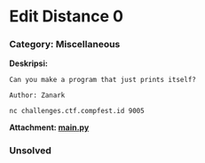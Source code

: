 # Edit Distance 0
### Category: Miscellaneous

**Deskripsi:**
```
Can you make a program that just prints itself?

Author: Zanark

nc challenges.ctf.compfest.id 9005
```
**Attachment: [main.py]()**

### Unsolved

